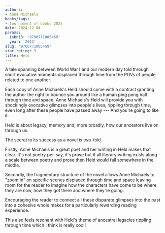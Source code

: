 ```yaml
---
authors:
- Anne Michaels
books/tags:
- tournament of books 2025
date: 2024-12-04
params:
  isbn13: '9780771005459'
  year: '2023'
slug: '9780771005459'
star_rating: 3
title: Held
---
```


A tale spanning between World War I and our modern day told through short evocative moments displaced through time from the POVs of people related to one another.

<!--more-->

Each copy of Anne Michaels's Held should come with a contract granting the author the right to bounce you around like a human ping pong ball through time and space. Anne Michaels's Held will provide you with shockingly evocative glimpses into people's lives, rippling through time, even long after these people have passed away --- And you're going to like it.

Held is about legacy, memory and, more broadly, how our ancestors live on through us.

The secret to its success as a novel is two-fold.

Firstly, Anne Michaels is a great poet and her writing in Held makes that clear. It's not poetry per-say, it's prose but if all literary writing exists along a scale between poetry and prose then Held would fall somewhere in the middle.

Secondly, the fragmentary structure of the novel allows Anne Michaels to "zoom in" on specific scenes displaced through time and space leaving room for the reader to imagine how the characters have come to be where they are now, how they got there and where they're going.

Encouraging the reader to connect all these disparate glimpses into the past into a cohesive whole makes for a particularly rewarding reading experience.

This also feels resonant with Held's theme of ancestral legacies rippling through time which I think is really cool!